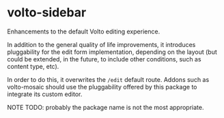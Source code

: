 # volto-sidebar

Enhancements to the default Volto editing experience.

In addition to the general quality of life improvements, it introduces
pluggability for the edit form implementation, depending on the layout (but
could be extended, in the future, to include other conditions, such as content
type, etc).

In order to do this, it overwrites the ``/edit`` default route. Addons such as
volto-mosaic should use the pluggability offered by this package to integrate
its custom editor.

NOTE TODO: probably the package name is not the most appropriate.
